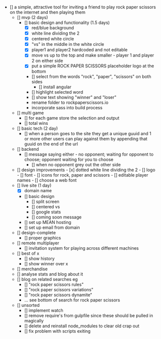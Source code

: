- [] a simple, attractive tool for inviting a friend to play rock paper scissors on the internet and then playing them
	- [] mvp (2 days)
		- [] basic design and functionality (1.5 days)
			- [x] red/blue background
			- [x] white line dividing the 2
			- [x] centered white circle
			- [x] "vs" in the middle in the white circle
			- [x] player1 and player2 hardcoded and not editable
			- [x] move vs up to the top and make smaller - player 1 and player 2 on either side
			- [x] put a simple ROCK PAPER SCISSORS placeholder logo at the bottom
			- [] select from the words "rock", "paper", "scissors" on both sides
				- [] install angular
			- [] highlight selected word
			- [] show text showing "winner" and "loser"
			- rename folder to rockpaperscissors.io
			- incorporate sass into build process
	- [] multi game
		- [] for each game store the selection and output
		- [] total wins
	- [] basic tech (2 day)
		- [] when a person goes to the site they get a unique guuid and 1 or more other users can play against them by appending that guuid on the end of the url
	- [] backend
		- [] message saying either - no opponent; waiting for opponent to choose; opponent waiting for you to choose
			- [] when no opponent grey out the other side
	- [] design improvements
			- [x] dotted white line dividing the 2
			- [] logo
			- [] font
			- [] icons for rock, paper and scissors
			- [] editable player names
			- [] choose a web font
	- [] live site (1 day)
		- [x] domain name
		- [] basic design
			- [] split screen
			- [] centered vs
			- [] google stats
			- [] coming soon message
		- [] set up MEAN hosting
		- [] set up email from domain
	- [] design-complete
		- [] proper graphics
	- [] remote multiplayer
		- [] invitation system for playing across different machines
	- [] best of x
		- [] show history
		- [] show winner over x
	- [] merchandise
	- [] analyse stats and blog about it
	- [] blog on related searches eg
		- [] "rock paper scissors rules"
		- [] "rock paper scissors variations"
		- [] "rock paper scissors dynamite"
		- ... see bottom of search for rock paper scissors
	- [] unsorted
		- [] implement watch
		- [] remove require's from gulpfile since these should be pulled in magically
		- [] delete and reinstall node_modules to clear old crap out
		- [] fix problem with scripts exiting
